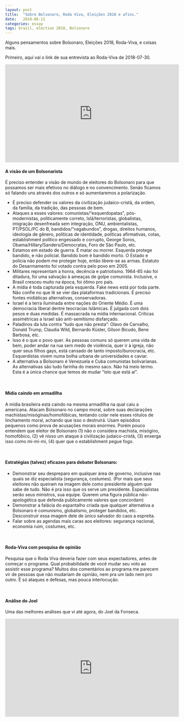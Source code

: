```yaml
---
layout: post
title:  "Sobre Bolsonaro, Roda Viva, Eleições 2018 e afins."
date:   2018-06-11
categories: essay
tags: brazil, election 2018, Bolsonaro
---
```


Alguns pensamentos sobre Bolsonaro, Eleições 2018, Roda-Viva, e coisas mais.

Primeiro, aqui vai o link de sua entrevista ao Roda-Viva de 2018-07-30.
<iframe width="560" height="315" src="https://www.youtube.com/embed/lDL59dkeTi0" frameborder="0" allow="autoplay; encrypted-media" allowfullscreen></iframe>

<br>

#### __A visão de um Bolsonarista__
É preciso entender a visão de mundo de eleitores do Bolsonaro para que possamos ser mais efetivos no diálogo e no convencimento. Senão ficamos só falando uns  através dos outros e só aumentaremos a polarização.
- É preciso defender os valores da civilização judaico-cristã, da ordem, da família, da tradição, das pessoas de bem.
- Ataques a esses valores: comunistas/“esquerdopatas", pós-modernistas, politicamente correto, Islã/terroristas, globalistas, imigração desenfreada sem integração, ONU, ambientalistas, PT/PSOL/PC do B, bandidos/“vagabundos”, drogas, direitos humanos, ideologia de gênero, políticas de identidade, políticas afirmativas, cotas, establishment político engessado e corrupto, George Soros, Obama/Hillary/Sanders/Democratas, Foro de São Paulo, etc.
- Estamos em estado de guerra. É matar ou morrer. Esquerda protege bandido, e não policial. Bandido bom é bandido morto. O Estado e polícia não podem me proteger hoje, então libere-se as armas. Estatuto do Desarmamento foi votado contra pelo povo em 2005.
- Militares representam a honra, decência e patriotismo. 1964-85 não foi ditadura, foi uma salvação à ameaças de golpe comunista. Inclusive, o Brasil cresceu muito na época, foi ótimo pro país.
- A mídia é toda capturada pela esquerda. Fake news está por toda parte. Não confie no que lê se vier das plataformas tradicionais. É preciso fontes midiáticas alternativas, conservadoras.
- Israel é a terra iluminada entre nações do Oriente Médio. É uma democracia liberal dentre teocracias Islâmicas. É julgada com dois pesos e duas medidas. É massacrada na mídia internacional. Críticas assimétricas a Israel são anti-semitismo disfarçado.
- Paladinos da luta contra “tudo que não presta”: Olavo de Carvalho, Donald Trump, Claudia Wild, Bernardo Küster, Gilson Bicudo, Bene Barbosa, etc.
- Isso é o que o povo quer. As pessoas comuns só querem uma vida de bem, poder andar na rua sem medo de violência, quer ir à igreja, não quer seus filhos gays, está cansado de tanto imposto/burocracia, etc. Esquerdistas vivem numa bolha urbana de universidades e caviar.
- A alternativa a Bolsonaro é Venezuela e Cuba comunistas bolivarianas. As alternativas são tudo farinha do mesmo saco. Não há meio termo. Esta é a única chance que temos de mudar “isto que está aí”.

<br>

#### __Mídia caindo em armadilha__
A mídia brasileira está caindo na mesma armadilha na qual caiu a americana. Atacam Bolsonaro no campo moral, sobre suas declarações machistas/misóginas/homofóbicas, tentando colar nele esses rótulos de linchamento moral, achando que isso o destruirá. Usam episódios pequenos como prova de acusações morais enormes. Porém pouco entendem que eleitor de Bolsonaro (1) não o considera machista, misógino, homofóbico, (2) vê nisso um ataque à civilização judaico-cristã, (3) enxerga isso como mi-mi-mi, (4) quer que o establishment pegue fogo.

<br>

#### __Estratégias (talvez) eficazes para debater Bolsonaro:__
- Demonstrar seu despreparo em qualquer área de governo, inclusive nas quais se diz especialista (segurança, costumes). (Por mais que seus eleitores não queiram na imagem dele como presidente alguém que sabe de tudo. Não é pra isso que os serve um presidente. Especialistas serão seus ministros, sua equipe. Querem uma figura pública não-apologética que defenda publicamente valores que concordam)
- Demonstrar a falácia do espantalho criada que qualquer alternativa a Bolsonaro é comunismo, globalismo, proteger bandidos, etc. Desconstruir essa imagem dele de único salvador do caos a espreita.
- Falar sobre as agendas mais caras aos eleitores: segurança nacional, economia ruim, costumes, etc.

<br>

#### __Roda-Viva com pesquisa de opinião__
Pesquisa que o Roda Viva deveria fazer com seus expectadores, antes de começar o programa.
Qual probabilidade de você mudar seu voto ao assistir esse programa?
Muitos dos comentários ao programa me parecem vir de pessoas que não mudariam de opinião, nem pra um lado nem pro outro. É só ataques e defesas, mas pouca interlocução.

<br>

#### __Análise do Joel__
Uma das melhores análises que vi até agora, do Joel da Fonseca.
<iframe width="560" height="315" src="https://www.youtube.com/embed/4emuRhZI55o" frameborder="0" allow="autoplay; encrypted-media" allowfullscreen></iframe>
